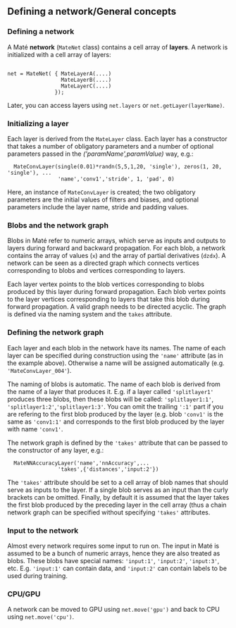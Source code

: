 ## Defining a network/General concepts

### Defining a network

A Maté **network** (`MateNet` class) contains a cell array of **layers**. 
A network is initialized with a cell array of layers:

```

net = MateNet( { MateLayerA(....)
                 MateLayerB(....)
                 MateLayerC(....)
               });
```

Later, you can access layers using `net.layers` or `net.getLayer(layerName)`. 

### Initializing a layer

Each layer is derived from the `MateLayer` class. Each layer has a constructor
that takes a number of obligatory parameters and a number of optional parameters
passed in the *('paramName',paramValue)* way, e.g.:
```
  MateConvLayer(single(0.01)*randn(5,5,1,20, 'single'), zeros(1, 20, 'single'), ...
                'name','conv1','stride', 1, 'pad', 0)
```
Here, an instance of `MateConvLayer` is created; the two obligatory 
parameters are the initial values of filters and biases, and optional parameters include the layer name,
stride and padding values.

### Blobs and the network graph

Blobs in Maté refer to numeric arrays, which serve as inputs and outputs to layers during forward and backward propagation.
For each blob, a network contains the array of values (`x`) and the array of partial derivatives (`dzdx`). 
A network can be seen as a directed graph which connects vertices corresponding to blobs and vertices corresponding to layers.

Each layer vertex points to the blob vertices corresponding to blobs produced by this layer during forward propagation.
Each blob vertex points to the layer vertices corresponding to layers that take this blob during forward propagation.
A valid graph needs to be directed acyclic. The graph is defined via the naming system and the `takes` attribute.

### Defining the network graph

Each layer and each blob in the network have its names. The name of each layer 
can be specified during construction using the `'name'` attribute (as in the example above).
Otherwise a name will be assigned automatically (e.g. `'MateConvLayer_004'`).

The naming of blobs is automatic. The name of each blob is derived from the name of a layer that produces it. 
E.g. if a layer called `'splitlayer1'` produces three blobs, then these blobs will be called: `'splitlayer1:1'`, `'splitlayer1:2'`,`'splitlayer1:3'`.
You can omit the trailing `':1'` part if you are refering to the first blob 
produced by the layer (e.g. blob `'conv1'` is the same as `'conv1:1'` and corresponds to the first blob
produced by the layer with name `'conv1'`.

The network graph is defined by the `'takes'` attribute that can be passed to 
the constructor of any layer, e.g.:
```
  MateNNAccuracyLayer('name','nnAccuracy',...
                'takes',{'distances','input:2'})
```
The `'takes'` attribute should be set to a cell array of blob names that should serve as inputs to the layer.
If a single blob serves as an input than the curly brackets can be omitted.
Finally, by default it is assumed that the layer takes the first blob produced by
the preceding layer in the cell array (thus a chain network graph can be specified 
without specifying `'takes'` attributes.

### Input to the network

Almost every network requires some input to run on. The input in Maté is assumed to be
a bunch of numeric arrays, hence they are also treated as blobs. These blobs have special
names: `'input:1'`, `'input:2'`, `'input:3'`, etc. E.g. `'input:1'` can contain data, and 
`'input:2'` can contain labels to be used during training.

### CPU/GPU

A network can be moved to GPU using `net.move('gpu')` and back to CPU using `net.move('cpu')`. 




